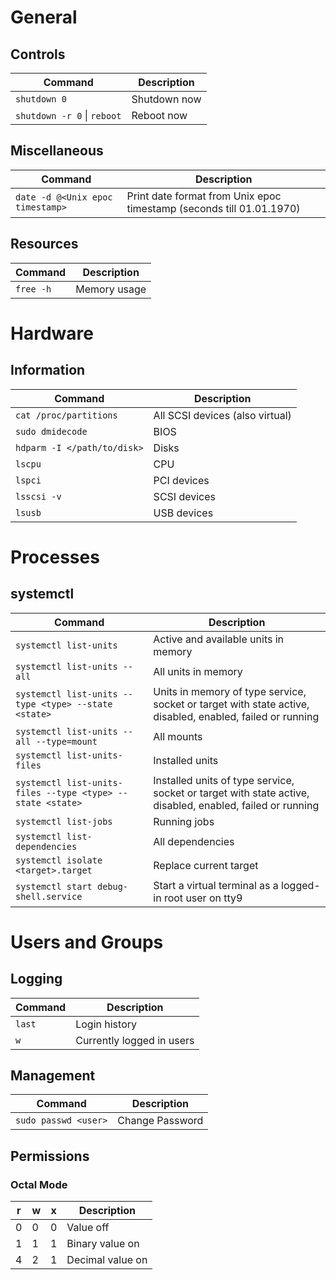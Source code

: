 # General

## Controls
| Command | Description |
| --- | --- |
| `shutdown 0` | Shutdown now |
| `shutdown -r 0` \| `reboot` | Reboot now |

## Miscellaneous
| Command | Description |
| --- | --- |
| `date -d @<Unix epoc timestamp>` | Print date format from Unix epoc timestamp (seconds till 01.01.1970) |

## Resources
| Command | Description |
| --- | --- |
| `free -h` | Memory usage |

# Hardware

## Information
| Command | Description |
| --- | --- |
| `cat /proc/partitions` | All SCSI devices (also virtual) |
| `sudo dmidecode` | BIOS |
| `hdparm -I </path/to/disk>` | Disks |
| `lscpu` | CPU |
| `lspci` | PCI devices |
| `lsscsi -v` | SCSI devices |
| `lsusb` | USB devices |

# Processes

## systemctl
| Command | Description |
| --- | --- |
| `systemctl list-units` | Active and available units in memory |
| `systemctl list-units --all` | All units in memory |
| `systemctl list-units --type <type> --state <state>` | Units in memory of type service, socket or target with state active, disabled, enabled, failed or running 
| `systemctl list-units --all --type=mount` | All mounts |
| `systemctl list-units-files` | Installed units |
| `systemctl list-units-files --type <type> --state <state>` | Installed units of type service, socket or target with state active, disabled, enabled, failed or running |
| `systemctl list-jobs` | Running jobs |
| `systemctl list-dependencies` | All dependencies |
| `systemctl isolate <target>.target` | Replace current target |
| `systemctl start debug-shell.service` | Start a virtual terminal as a logged-in root user on tty9 |

# Users and Groups

## Logging
| Command | Description |
| --- | --- |
| `last` | Login history |
| `w` | Currently logged in users |

## Management
| Command | Description |
| --- | --- |
| `sudo passwd <user>` | Change Password |

## Permissions

### Octal Mode
| r | w | x | Description |
| --- | --- | --- | --- |
| 0 | 0 | 0 | Value off |
| 1 | 1 | 1 | Binary value on |
| 4 | 2 | 1 | Decimal value on |


